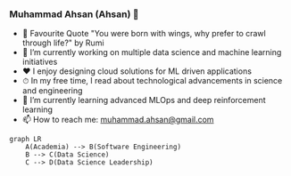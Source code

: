 ### Muhammad Ahsan (Ahsan) 👋

- 💬 Favourite Quote "You were born with wings, why prefer to crawl through life?" by Rumi
- 🔭 I’m currently working on multiple data science and machine learning initiatives
- ❤️ I enjoy designing cloud solutions for ML driven applications 
- ⏱ In my free time, I read about technological advancements in science and engineering
- 🌱 I’m currently learning advanced MLOps and deep reinforcement learning
- 📫 How to reach me: muhammad.ahsan@gmail.com


```mermaid
graph LR
    A(Academia) --> B(Software Engineering)
    B --> C(Data Science)
    C --> D(Data Science Leadership)
```

